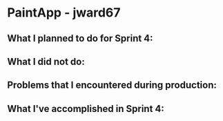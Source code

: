 # PaintApp - jward67

## What I planned to do for Sprint 4:


## What I did not do:


## Problems that I encountered during production:


## What I've accomplished in Sprint 4:
